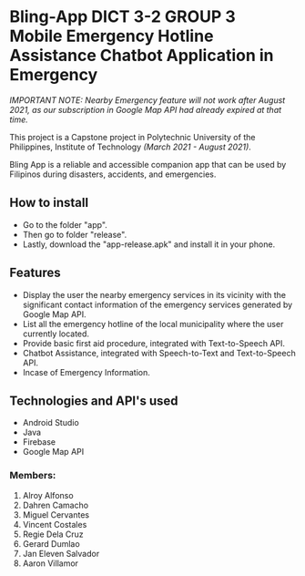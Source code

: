 # Bling-App DICT 3-2 GROUP 3<br/>Mobile Emergency Hotline Assistance Chatbot Application in Emergency 

_IMPORTANT NOTE: Nearby Emergency feature will not work after August 2021, as our subscription in Google Map API had already expired at that time._

This project is a Capstone project in Polytechnic University of the Philippines, Institute of Technology *(March 2021 - August 2021)*.

Bling App is a reliable and accessible companion app that can be used by Filipinos during disasters, accidents, and emergencies.

## How to install
- Go to the folder "app".
- Then go to folder "release".
- Lastly, download the "app-release.apk" and install it in your phone.

## Features
- Display the user the nearby emergency services in its vicinity with the significant contact information of the emergency services generated by Google Map API.
- List all the emergency hotline of the local municipality where the user currently located.
- Provide basic first aid procedure, integrated with Text-to-Speech API.
- Chatbot Assistance, integrated with Speech-to-Text and Text-to-Speech API.
- Incase of Emergency Information.

## Technologies and API's used
- Android Studio
- Java
- Firebase
- Google Map API

### Members:
1. Alroy Alfonso
2. Dahren Camacho
3. Miguel Cervantes
4. Vincent Costales
5. Regie Dela Cruz
6. Gerard Dumlao
7. Jan Eleven Salvador
8. Aaron Villamor
